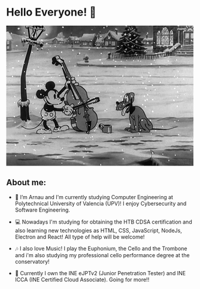 # Hello Everyone! 👋

![screen-gif](./gif.gif)

## About me:

- 🔭 I’m Arnau and I'm currently studying Computer Engineering at Polytechnical University of Valencia (UPV)! I enjoy Cybersecurity and Software Engineering.

- 💻 Nowadays I'm studying for obtaining the HTB CDSA certification and also learning new technologies as HTML, CSS, JavaScript, NodeJs, Electron and React! All type of help will be welcome!

- 🎶 I also love Music! I play the Euphonium, the Cello and the Trombone and i'm also studying my professional cello performance degree at the conservatory!

- 📖 Currently I own the INE eJPTv2 (Junior Penetration Tester) and INE ICCA (INE Certified Cloud Associate). Going for more!!
